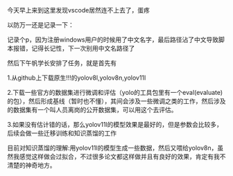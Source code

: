 今天早上来到这里发现vscode居然连不上去了，蛋疼

以防万一还是记录一下：

记录个p，因为注册windows用户的时候用了中文名字，最后路径沾了中文导致脚本报错，记得长记性，下一次别用中文名路径了

然后下午帆学长安排了任务，就是首先有

1.从github上下载原生!!!的yolov8l,yolov8n,yolov11l

2.下载一些官方的数据集进行微调和评估（yolo的工具包里有一个eval(evaluate)的包），然后形成基线（暂时也不懂），其间会涉及一些微调之类的工作，然后涉及的数据集有一个叫人员离岗的公开数据集，可以用这个去评估。

3.如果没有估计错的话，那么yolov11l的模型效果是最好的，但是参数会比较多，后续会做一些迁移训练和知识蒸馏的工作

目前对知识蒸馏的理解:用yolov11l的模型生成一些数据，然后又喂给yolov8n，虽然我感觉这样做会过拟合，不过很多论文都这样做并且有良好的效果，肯定有我不清楚的神奇地方。